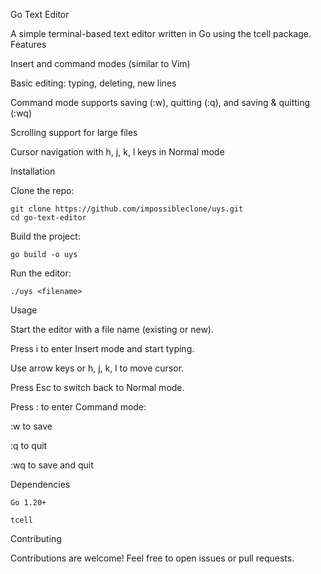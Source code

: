 Go Text Editor

A simple terminal-based text editor written in Go using the tcell package.
Features

Insert and command modes (similar to Vim)

Basic editing: typing, deleting, new lines

Command mode supports saving (:w), quitting (:q), and saving & quitting (:wq)

Scrolling support for large files

Cursor navigation with h, j, k, l keys in Normal mode

Installation

Clone the repo:

    git clone https://github.com/impossibleclone/uys.git
    cd go-text-editor

Build the project:

    go build -o uys

Run the editor:

    ./uys <filename>

Usage

Start the editor with a file name (existing or new).

Press i to enter Insert mode and start typing.

Use arrow keys or h, j, k, l to move cursor.

Press Esc to switch back to Normal mode.

Press : to enter Command mode:

:w to save

:q to quit

:wq to save and quit

Dependencies

    Go 1.20+

    tcell

Contributing

Contributions are welcome! Feel free to open issues or pull requests.
